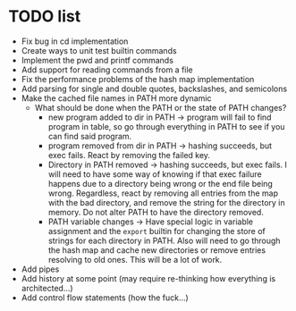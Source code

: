 # TODO list
* Fix bug in cd implementation
* Create ways to unit test builtin commands
* Implement the pwd and printf commands
* Add support for reading commands from a file
* Fix the performance problems of the hash map implementation
* Add parsing for single and double quotes, backslashes, and semicolons
* Make the cached file names in PATH more dynamic
  * What should be done when the PATH or the state of PATH changes?
    * new program added to dir in PATH -> program will fail to find program in table, so go through
      everything in PATH to see if you can find said program.
    * program removed from dir in PATH -> hashing succeeds, but exec fails. React by removing the
      failed key.
    * Directory in PATH removed -> hashing succeeds, but exec fails. I will need to have some way
      of knowing if that  exec failure happens due to a directory being wrong or the end file being
      wrong. Regardless, react by removing all entries from the map with the bad directory, and
      remove the string for the directory in memory. Do not alter PATH to have the directory
      removed.
    * PATH variable changes -> Have special logic in variable assignment and the `export` builtin
      for changing the store of strings for each directory in PATH. Also will need to go through the
      hash map and cache new directories or remove entries resolving to old ones. This will be a lot
      of work.
* Add pipes
* Add history at some point (may require re-thinking how everything is architected...)
* Add control flow statements (how the fuck...)
